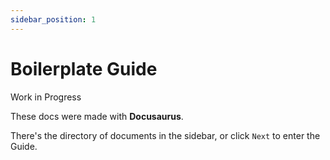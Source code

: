 ```yaml
---
sidebar_position: 1
---
```


# Boilerplate Guide

Work in Progress

These docs were made with **Docusaurus**.

There's the directory of documents in the sidebar, or click `Next` to enter the Guide.
